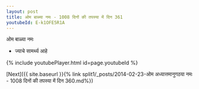 ```yaml
---
layout: post
title: ओम बाळ्या नमः - 1008 दिनों की तपस्या में दिन 361
youtubeId: E-k1OFE5R1A
---
```

 
 
 ओम बाळ्या नमः  
 
 -  ज्याचे सामर्थ्य आहे 
 
  
 
  
 
 
 
 
 
 


{% include youtubePlayer.html id=page.youtubeId %}
 
[Next]({{ site.baseurl }}{% link  split1/_posts/2014-02-23-ओम अध्यात्तमानुगठया नमः - 1008 दिनों की तपस्या में दिन 360.md%})
 
